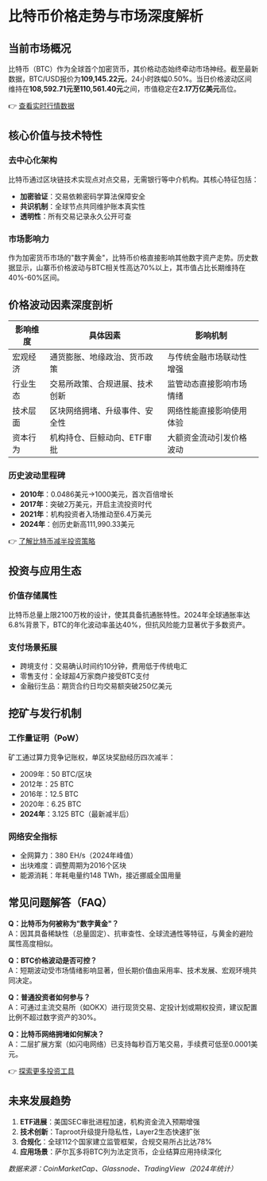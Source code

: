 # 比特币价格走势与市场深度解析  

## 当前市场概况  
比特币（BTC）作为全球首个加密货币，其价格动态始终牵动市场神经。截至最新数据，BTC/USD报价为**109,145.22元**，24小时跌幅0.50%。当日价格波动区间维持在**108,592.71元至110,561.40元**之间，市值稳定在**2.17万亿美元**高位。  

👉 [查看实时行情数据](https://bit.ly/okx_welcome)  

## 核心价值与技术特性  
### 去中心化架构  
比特币通过区块链技术实现点对点交易，无需银行等中介机构。其核心特征包括：  
- **加密验证**：交易依赖密码学算法保障安全  
- **共识机制**：全球节点共同维护账本真实性  
- **透明性**：所有交易记录永久公开可查  

### 市场影响力  
作为加密货币市场的"数字黄金"，比特币价格直接影响其他数字资产走势。历史数据显示，山寨币价格波动与BTC相关性高达70%以上，其市值占比长期维持在40%-60%区间。  

## 价格波动因素深度剖析  
| 影响维度       | 具体因素                          | 影响机制                     |  
|----------------|-----------------------------------|------------------------------|  
| 宏观经济       | 通货膨胀、地缘政治、货币政策      | 与传统金融市场联动性增强     |  
| 行业生态       | 交易所政策、合规进展、技术创新    | 监管动态直接影响市场情绪     |  
| 技术层面       | 区块网络拥堵、升级事件、安全性    | 网络性能直接影响使用体验     |  
| 资本行为       | 机构持仓、巨鲸动向、ETF审批       | 大额资金流动引发价格波动     |  

### 历史波动里程碑  
- **2010年**：0.0486美元→1000美元，首次百倍增长  
- **2017年**：突破2万美元，开启主流投资时代  
- **2021年**：机构投资者入场推动至6.4万美元  
- **2024年**：创历史新高111,990.33美元  

👉 [了解比特币减半投资策略](https://bit.ly/okx_welcome)  

## 投资与应用生态  
### 价值存储属性  
比特币总量上限2100万枚的设计，使其具备抗通胀特性。2024年全球通胀率达6.8%背景下，BTC的年化波动率虽达40%，但抗风险能力显著优于多数资产。  

### 支付场景拓展  
- 跨境支付：交易确认时间约10分钟，费用低于传统电汇  
- 零售支付：全球超4万家商户接受BTC支付  
- 金融衍生品：期货合约日均交易额突破250亿美元  

## 挖矿与发行机制  
### 工作量证明（PoW）  
矿工通过算力竞争记账权，单区块奖励经历四次减半：  
- 2009年：50 BTC/区块  
- 2012年：25 BTC  
- 2016年：12.5 BTC  
- 2020年：6.25 BTC  
- **2024年**：3.125 BTC（最新减半后）  

### 网络安全指标  
- 全网算力：380 EH/s（2024年峰值）  
- 出块难度：调整周期为2016个区块  
- 能源消耗：年耗电量约148 TWh，接近挪威全国用量  

## 常见问题解答（FAQ）  
**Q：比特币为何被称为"数字黄金"？**  
A：因其具备稀缺性（总量固定）、抗审查性、全球流通性等特征，与黄金的避险属性高度相似。  

**Q：BTC价格波动是否可控？**  
A：短期波动受市场情绪影响显著，但长期价值由采用率、技术发展、宏观环境共同决定。  

**Q：普通投资者如何参与？**  
A：可通过主流交易所（如OKX）进行现货交易、定投计划或期权投资，建议配置比例不超过数字资产的30%。  

**Q：比特币网络拥堵如何解决？**  
A：二层扩展方案（如闪电网络）已支持每秒百万笔交易，手续费可低至0.0001美元。  

👉 [探索更多投资工具](https://bit.ly/okx_welcome)  

## 未来发展趋势  
1. **ETF进展**：美国SEC审批进程加速，机构资金流入预期增强  
2. **技术创新**：Taproot升级提升隐私性，Layer2生态快速扩张  
3. **合规化**：全球112个国家建立监管框架，合规交易所占比达78%  
4. **应用场景**：萨尔瓦多将BTC列为法定货币，企业结算应用持续深化  

*数据来源：CoinMarketCap、Glassnode、TradingView（2024年统计）*